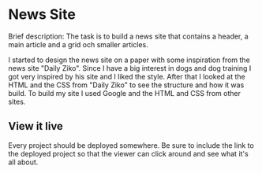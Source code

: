 # News Site

Brief description:
The task is to build a news site that contains a header, a main article and a grid och smaller articles. 

I started to design the news site on a paper with some inspiration from the news site "Daily Ziko". Since I have a big interest in dogs and dog training I got very inspired by his site and I liked the style. After that I looked at the HTML and the CSS from "Daily Ziko" to see the structure and how it was build. To build my site I used Google and the HTML and CSS from other sites.

## View it live
Every project should be deployed somewhere. Be sure to include the link to the deployed project so that the viewer can click around and see what it's all about.

